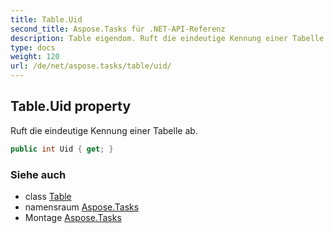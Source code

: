 ```yaml
---
title: Table.Uid
second_title: Aspose.Tasks für .NET-API-Referenz
description: Table eigendom. Ruft die eindeutige Kennung einer Tabelle ab.
type: docs
weight: 120
url: /de/net/aspose.tasks/table/uid/
---
```

## Table.Uid property

Ruft die eindeutige Kennung einer Tabelle ab.

```csharp
public int Uid { get; }
```

### Siehe auch

* class [Table](../)
* namensraum [Aspose.Tasks](../../table/)
* Montage [Aspose.Tasks](../../../)


